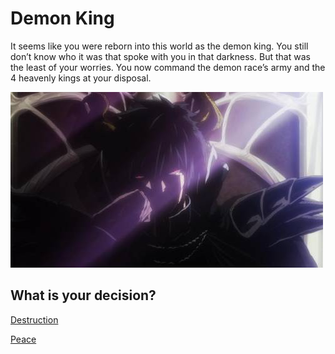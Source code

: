 # Demon King
It seems like you were reborn into this world as the demon king. You still don’t know who it was that spoke with you in that darkness. But that was the least of your worries. You now command the demon race’s army and the 4 heavenly kings at your disposal.

![Demon-king](../images/Demon-king.jpeg)

What is your decision?   	
---
[Destruction](demon-war.md)

[Peace](no-war.md)